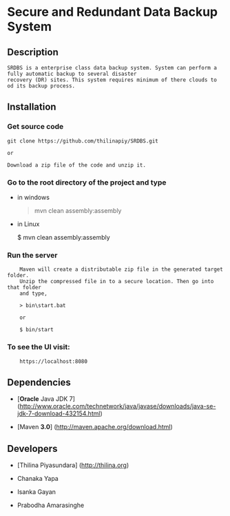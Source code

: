 # Secure and Redundant Data Backup System

## Description

    SRDBS is a enterprise class data backup system. System can perform a fully automatic backup to several disaster 
    recovery (DR) sites. This system requires minimum of there clouds to od its backup process.

## Installation

### Get source code
    git clone https://github.com/thilinapiy/SRDBS.git
    
    or
    
    Download a zip file of the code and unzip it.

### Go to the root directory of the project and type

   - in windows

        > mvn clean assembly:assembly

   - in Linux

        $ mvn clean assembly:assembly

### Run the server
        
        Maven will create a distributable zip file in the generated target folder.
        Unzip the compressed file in to a secure location. Then go into that folder
        and type,

        > bin\start.bat
        
        or 
        
        $ bin/start

### To see the UI visit:

        https://localhost:8080

## Dependencies

- [__Oracle__ Java JDK 7] (http://www.oracle.com/technetwork/java/javase/downloads/java-se-jdk-7-download-432154.html)

- [Maven __3.0__] (http://maven.apache.org/download.html)

## Developers

- [Thilina Piyasundara] (http://thilina.org)

- Chanaka Yapa

- Isanka Gayan

- Prabodha Amarasinghe
